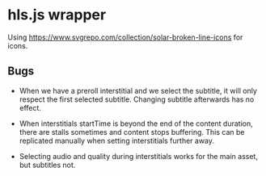 # hls.js wrapper

Using https://www.svgrepo.com/collection/solar-broken-line-icons for icons.

## Bugs

- When we have a preroll interstitial and we select the subtitle, it will only respect the first selected subtitle. Changing subtitle afterwards has no effect.

- When interstitials startTime is beyond the end of the content duration, there are stalls sometimes and content stops buffering. This can be replicated manually when setting interstitials further away.

- Selecting audio and quality during interstitials works for the main asset, but subtitles not.
